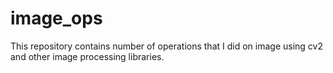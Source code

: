 # image_ops
This repository contains number of operations that I did on image using cv2 and other image processing libraries.
